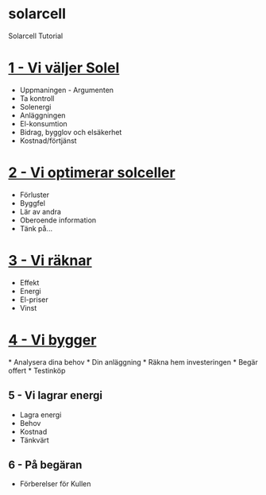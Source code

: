 # solarcell
Solarcell Tutorial

<h1><a href="1-solel.md">1 - Vi väljer Solel</a></h1>

* Uppmaningen - Argumenten
* Ta kontroll
* Solenergi
* Anläggningen
* El-konsumtion
* Bidrag, bygglov och elsäkerhet
* Kostnad/förtjänst

<h1><a href="2-optimera.md">2 - Vi optimerar solceller</a></h1>

* Förluster
* Byggfel
* Lär av andra
* Oberoende information
* Tänk på...

<h1><a href="3-rakna.md">3 - Vi räknar</a></h1>

* Effekt
* Energi
* El-priser
* Vinst

<h1><a href="4-bygger.md">4 - Vi bygger</a></h1> 
* Analysera dina behov
* Din anläggning 
* Räkna hem investeringen
* Begär offert
* Testinköp

## 5 - Vi lagrar energi
* Lagra energi
* Behov
* Kostnad
* Tänkvärt

## 6 - På begäran
* Förberelser för Kullen
